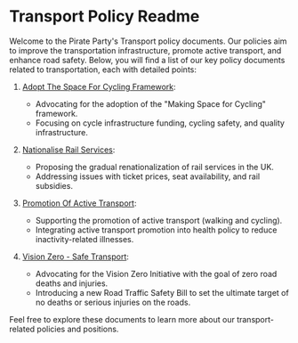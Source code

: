 # Transport Policy Readme

Welcome to the Pirate Party's Transport policy documents. Our policies aim to improve the transportation infrastructure, promote active transport, and enhance road safety. Below, you will find a list of our key policy documents related to transportation, each with detailed points:

1. [Adopt The Space For Cycling Framework](Transport/Adopt%20The%20Space%20For%20Cycling%20Framework.md):
   - Advocating for the adoption of the "Making Space for Cycling" framework.
   - Focusing on cycle infrastructure funding, cycling safety, and quality infrastructure.

2. [Nationalise Rail Services](Transport/Nationalise%20Rail%20Services.md):
   - Proposing the gradual renationalization of rail services in the UK.
   - Addressing issues with ticket prices, seat availability, and rail subsidies.

3. [Promotion Of Active Transport](Transport/Promotion%20Of%20Active%20Transport.md):
   - Supporting the promotion of active transport (walking and cycling).
   - Integrating active transport promotion into health policy to reduce inactivity-related illnesses.

4. [Vision Zero - Safe Transport](Transport/Vision%20Zero%20-%20Safe%20Transport.md):
   - Advocating for the Vision Zero Initiative with the goal of zero road deaths and injuries.
   - Introducing a new Road Traffic Safety Bill to set the ultimate target of no deaths or serious injuries on the roads.

Feel free to explore these documents to learn more about our transport-related policies and positions.
